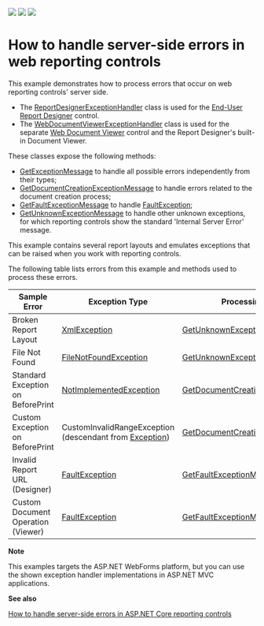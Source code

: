 <!-- default badges list -->
![](https://img.shields.io/endpoint?url=https://codecentral.devexpress.com/api/v1/VersionRange/180368096/18.2.5%2B)
[![](https://img.shields.io/badge/Open_in_DevExpress_Support_Center-FF7200?style=flat-square&logo=DevExpress&logoColor=white)](https://supportcenter.devexpress.com/ticket/details/T830433)
[![](https://img.shields.io/badge/📖_How_to_use_DevExpress_Examples-e9f6fc?style=flat-square)](https://docs.devexpress.com/GeneralInformation/403183)
<!-- default badges end -->
# How to handle server-side errors in web reporting controls

This example demonstrates how to process errors that occur on web reporting controls' server side.

* The [ReportDesignerExceptionHandler](https://docs.devexpress.com/XtraReports/DevExpress.XtraReports.Web.ReportDesigner.Services.ReportDesignerExceptionHandler) class is used for the [End-User Report Designer](https://docs.devexpress.com/XtraReports/17103/create-end-user-reporting-applications/web-reporting/asp-net-webforms-reporting/end-user-report-designer) control.
* The [WebDocumentViewerExceptionHandler](https://docs.devexpress.com/XtraReports/DevExpress.XtraReports.Web.WebDocumentViewer.WebDocumentViewerExceptionHandler) class is used for the separate [Web Document Viewer](https://docs.devexpress.com/XtraReports/17738/create-end-user-reporting-applications/web-reporting/asp-net-webforms-reporting/document-viewer/html5-document-viewer) control and the Report Designer's built-in Document Viewer.

These classes expose the following methods:
* [GetExceptionMessage](https://docs.devexpress.com/XtraReports/DevExpress.XtraReports.Web.ClientControls.ExceptionHandler.GetExceptionMessage(System.Exception)) to handle all possible errors independently from their types;
* [GetDocumentCreationExceptionMessage](https://docs.devexpress.com/XtraReports/DevExpress.XtraReports.Web.WebDocumentViewer.WebDocumentViewerExceptionHandler.GetDocumentCreationExceptionMessage(DocumentCreationException)) to handle errors related to the document creation process;
* [GetFaultExceptionMessage](http://docs.devexpress.com/XtraReports/DevExpress.XtraReports.Web.ClientControls.ExceptionHandler.GetFaultExceptionMessage(System.ServiceModel.FaultException)) to handle [FaultException](https://docs.microsoft.com/en-us/dotnet/api/system.servicemodel.faultexception);
* [GetUnknownExceptionMessage](https://docs.devexpress.com/XtraReports/DevExpress.XtraReports.Web.ClientControls.ExceptionHandler.GetUnknownExceptionMessage(System.Exception)) to handle other unknown exceptions, for which reporting controls show the standard 'Internal Server Error' message.

This example contains several report layouts and emulates exceptions that can be raised when you work with reporting controls. 

The following table lists errors from this example and methods used to process these errors.

| Sample Error | Exception Type | Processing Method |
|---|---|---|
| Broken Report Layout | [XmlException](https://docs.microsoft.com/en-us/dotnet/api/system.xml.xmlexception) | [GetUnknownExceptionMessage](https://docs.devexpress.com/XtraReports/DevExpress.XtraReports.Web.ClientControls.ExceptionHandler.GetUnknownExceptionMessage(System.Exception))|
| File Not Found | [FileNotFoundException](https://docs.microsoft.com/en-us/dotnet/api/system.io.filenotfoundexception) | [GetUnknownExceptionMessage](https://docs.devexpress.com/XtraReports/DevExpress.XtraReports.Web.ClientControls.ExceptionHandler.GetUnknownExceptionMessage(System.Exception))|
| Standard Exception on BeforePrint | [NotImplementedException](https://docs.microsoft.com/en-us/dotnet/api/system.notimplementedexception) | [GetDocumentCreationExceptionMessage](https://docs.devexpress.com/XtraReports/DevExpress.XtraReports.Web.WebDocumentViewer.WebDocumentViewerExceptionHandler.GetDocumentCreationExceptionMessage(DocumentCreationException))
| Custom Exception on BeforePrint | CustomInvalidRangeException (descendant from [Exception](https://docs.microsoft.com/en-us/dotnet/api/system.exception)) | [GetDocumentCreationExceptionMessage](https://docs.devexpress.com/XtraReports/DevExpress.XtraReports.Web.WebDocumentViewer.WebDocumentViewerExceptionHandler.GetDocumentCreationExceptionMessage(DocumentCreationException))
| Invalid Report URL (Designer) | [FaultException](https://docs.microsoft.com/en-us/dotnet/api/system.servicemodel.faultexception) | [GetFaultExceptionMessage](http://docs.devexpress.com/XtraReports/DevExpress.XtraReports.Web.ClientControls.ExceptionHandler.GetFaultExceptionMessage(System.ServiceModel.FaultException))
| Custom Document Operation (Viewer) | [FaultException](https://docs.microsoft.com/en-us/dotnet/api/system.servicemodel.faultexception) | [GetFaultExceptionMessage](http://docs.devexpress.com/XtraReports/DevExpress.XtraReports.Web.ClientControls.ExceptionHandler.GetFaultExceptionMessage(System.ServiceModel.FaultException))


**Note**

This examples targets the ASP.NET WebForms platform, but you can use the shown exception handler implementations in ASP.NET MVC applications. 

**See also**

[How to handle server-side errors in ASP.NET Core reporting controls](https://github.com/DevExpress-Examples/how-to-handle-server-side-errors-in-asp.net-core-reporting-controls)
